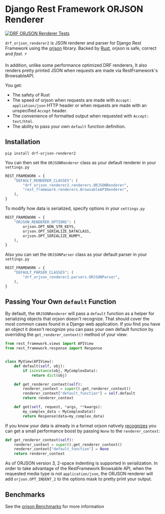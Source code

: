 Django Rest Framework ORJSON Renderer
=====================================

[![DRF ORJSON Renderer Tests](https://github.com/brianjbuck/drf_orjson_renderer/actions/workflows/main.yml/badge.svg)](https://github.com/brianjbuck/drf_orjson_renderer/actions/workflows/main.yml)

`drf_orjson_renderer2` is JSON renderer and parser for Django Rest Framework
using the [orjson](https://github.com/ijl/orjson) library. Backed by
[Rust](https://www.rust-lang.org/), orjson is safe, correct and _fast_. ⚡️

In addition, unlike some performance optimized DRF renderers, It also renders
pretty printed JSON when requests are made via RestFramework's BrowsableAPI.

You get:
- The safety of Rust
- The speed of orjson when requests are made with `Accept: appliation/json` HTTP
  header or when requests are made with an unspecified `Accept` header.
- The convenience of formatted output when requested with `Accept: text/html`.
- The ability to pass your own `default` function definition.


## Installation

`pip install drf-orjson-renderer2`

You can then set the `ORJSONRenderer` class as your default renderer in your `settings.py`

```Python
REST_FRAMEWORK = {
    "DEFAULT_RENDERER_CLASSES": (
        "drf_orjson_renderer2.renderers.ORJSONRenderer",
        "rest_framework.renderers.BrowsableAPIRenderer",
    ),
}
```
To modify how data is serialized, specify options in your `settings.py`
```Python
REST_FRAMEWORK = {
    "ORJSON_RENDERER_OPTIONS": (
        orjson.OPT_NON_STR_KEYS,
        orjson.OPT_SERIALIZE_DATACLASS,
        orjson.OPT_SERIALIZE_NUMPY,
    ),
}
```

Also you can set the `ORJSONParser` class as your default parser in your `settings.py`

```Python
REST_FRAMEWORK = {
    "DEFAULT_PARSER_CLASSES": (
        "drf_orjson_renderer2.parsers.ORJSONParser",
    ),
}
```

## Passing Your Own `default` Function

By default, the `ORJSONRenderer` will pass a `default` function as a helper for
serializing objects that orjson doesn't recognize. That should cover the most
common cases found in a Django web application. If you find you have an object
it doesn't recognize you can pass your own default function by overriding the
`get_renderer_context()` method of your view:

```Python
from rest_framework.views import APIView
from rest_framework.response import Response


class MyView(APIView):
    def default(self, obj):
        if isinstance(obj, MyComplexData):
            return dict(obj)

    def get_renderer_context(self):
        renderer_context = super().get_renderer_context()
        renderer_context["default_function"] = self.default
        return renderer_context

    def get(self, request, *args, **kwargs):
        my_complex_data = MyComplexData()
        return Response(data=my_complex_data)
```

If you know your data is already in a format orjson natively
[recognizes](https://github.com/ijl/orjson/#types) you can get a small
performance boost by passing `None` to the `renderer_context`:

```Python
def get_renderer_context(self):
    renderer_context = super().get_renderer_context()
    renderer_context["default_function"] = None
    return renderer_context
```

As of ORJSON version 3, 2-space indenting is supported in serialization. In
order to take advantage of the RestFramework Browsable API, when the
requested media type is not `application/json`, the ORJSON renderer will add
`orjson.OPT_INDENT_2` to the options mask to pretty print your output.

## Benchmarks
See the [orjson Benchmarks](https://github.com/ijl/orjson#performance) for more information
